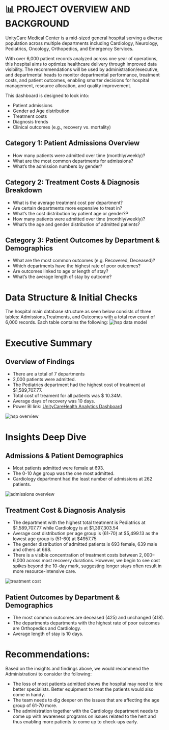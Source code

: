 # 📊 PROJECT OVERVIEW AND BACKGROUND
UnityCare Medical Center is a mid-sized general hospital serving a diverse population across multiple departments including Cardiology, Neurology, Pediatrics, Oncology, Orthopedics, and Emergency Services.

With over 6,000 patient records analyzed across one year of operations, this hospital aims to optimize healthcare delivery through improved data visibility. 
The recommendations will be used by administration/executive, and departmental heads to monitor departmental performance, treatment costs, and patient outcomes, enabling smarter decisions for hospital management, resource allocation, and quality improvement.

This dashboard is designed to look into:

- Patient admissions
- Gender ad Age distribution
- Treatment costs
- Diagnosis trends
- Clinical outcomes (e.g., recovery vs. mortality)

## Category 1: Patient Admissions Overview

- How many patients were admitted over time (monthly/weekly)?
- What are the most common departments for admissions?
- What’s the admission numbers by gender?

## Category 2: Treatment Costs & Diagnosis Breakdown

- What is the average treatment cost per department?
- Are certain departments more expensive to treat in?
- What’s the cost distribution by patient age or gender?P
- How many patients were admitted over time (monthly/weekly)?
- What’s the age and gender distribution of admitted patients?

## Category 3: Patient Outcomes by Department & Demographics

- What are the most common outcomes (e.g. Recovered, Deceased)?
- Which departments have the highest rate of poor outcomes?
- Are outcomes linked to age or length of stay?
- What’s the average length of stay by outcome?

# Data Structure & Initial Checks
The hospital main database structure as seen below consists of three tables: Admissions,Treatments, and Outcomes with a total row count of 6,000 records. Each table contains the following:
![hsp data model](https://github.com/user-attachments/assets/c884d188-2cb1-4e93-981d-04e722460c73)

# Executive Summary

## Overview of Findings

- There are a total of 7 departments
- 2,000 patients were admitted.
- The Pediatrics department had the highest cost of treatment at $1,589,707.77.
- Total cost of treament for all patients was $ 10.34M.
- Average days of recovery was 10 days.
- Power BI link: [UnityCareHealth Analytics Dashboard](https://app.powerbi.com/view?r=eyJrIjoiZmM1MmQ3NTMtMTkwYy00NjQ0LWJjNmItNjlkMzljNDcxZTBkIiwidCI6ImUzNDk3ZTRjLWU2NDItNDhlNi1iNTkzLWQzZTQ0MDkwZmY5ZSJ9)

![hsp overview](https://github.com/user-attachments/assets/696049ba-f081-45dc-b3df-5f87e80211dd)

# Insights Deep Dive

## Admissions & Patient Demographics
- Most patients admitted were female at 693.
- The 0-10 Age group was the one most admitted.
- Cardiology department had the least number of admissions at 262 patients.
  
![admissions overview](https://github.com/user-attachments/assets/6699cd00-0f05-4766-b184-15e3a4ea0e19)

## Treatment Cost & Diagnosis Analysis
- The department with the highest total treatment is Pediatrics at $1,589,707.77 while Cardiology is at $1,397,303.54
- Average cost distribution per age group is (61-70) at $5,499.13 as the lowest age group is (51-60) at $4957.75
- The gender distribution of admitted patients is 693 female, 639 male and others at 668.
- There is a visible concentration of treatment costs between $2,000–$6,000 across most recovery durations. However, we begin to see cost spikes beyond the 10-day mark, suggesting longer stays often result in more resource-intensive care.
  

![treatment cost](https://github.com/user-attachments/assets/e5fde6ec-0f63-4bdd-a0be-c418c6392734)

## Patient Outcomes by Department & Demographics
- The most common outcomes are deceased (425) and unchanged (418).
- The departments departments with the highest rate of poor outcomes are Orthopedics and Cardiology.
- Average length of stay is 10 days.

# Recommendations:
Based on the insights and findings above, we would recommend the Administration/ to consider the following:

- The loss of most patients admitted shows the hospital may need to hire better specialists. Better equipment to treat the patients would also come in handy.
- The team needs to dig deeper on the issues that are affecting the age group of 61-70 more.
- The administration together with the Cardiology department needs to come up with awareness programs on issues related to the hert and thus enabling more patients to come up to check-ups early.

